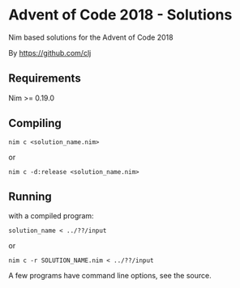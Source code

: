 # Advent of Code 2018 - Solutions

Nim based solutions for the Advent of Code 2018

By https://github.com/clj

## Requirements

Nim >= 0.19.0

## Compiling

`nim c <solution_name.nim>`

or

`nim c -d:release <solution_name.nim>`

## Running

with a compiled program:

`solution_name < ../??/input`

or

`nim c -r SOLUTION_NAME.nim < ../??/input`

A few programs have command line options, see the source.